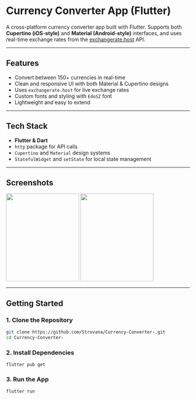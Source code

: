 #  Currency Converter App (Flutter)

A cross-platform currency converter app built with Flutter. Supports both **Cupertino (iOS-style)** and **Material (Android-style)** interfaces, and uses real-time exchange rates from the [exchangerate.host](https://exchangerate.host) API.

---

##  Features

-  Convert between 150+ currencies in real-time
-  Clean and responsive UI with both Material & Cupertino designs
-  Uses `exchangerate.host` for live exchange rates
-  Custom fonts and styling with `EdoSZ` font
-  Lightweight and easy to extend

---

##  Tech Stack

- **Flutter & Dart**
- `http` package for API calls
- `Cupertino` and `Material` design systems
- `StatefulWidget` and `setState` for local state management

---

## Screenshots

<p float="left">
  <img src="![Screenshot (514)](https://github.com/user-attachments/assets/1433a992-91db-46cb-8ac7-c0ffe49cd604)
" width="200" height="240"/>
  <img src="![Screenshot (515)](https://github.com/user-attachments/assets/b507a113-d248-440e-8d4f-0d3e0a11136c)
" width="200" height="240" />
</p>

---

##  Getting Started

### 1. Clone the Repository

```bash
git clone https://github.com/Strovana/Currency-Converter-.git
cd Currency-Converter-
```

### 2. Install Dependencies

```
flutter pub get
```

### 3. Run the App

```
flutter run
```


